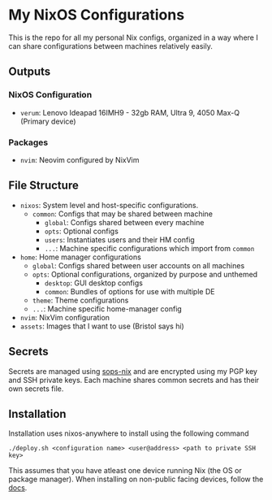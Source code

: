 # My NixOS Configurations

This is the repo for all my personal Nix configs, organized in a way where I can share configurations between machines relatively easily.

## Outputs

### NixOS Configuration

- `verum`: Lenovo Ideapad 16IMH9 - 32gb RAM, Ultra 9, 4050 Max-Q (Primary device)

### Packages

- `nvim`: Neovim configured by NixVim

## File Structure

- `nixos`: System level and host-specific configurations.
  - `common`: Configs that may be shared between machine
    - `global`: Configs shared between every machine
    - `opts`: Optional configs
    - `users`: Instantiates users and their HM config
    - `...`: Machine specific configurations which import from `common`
- `home`: Home manager configurations
  - `global`: Configs shared between user accounts on all machines
  - `opts`: Optional configurations, organized by purpose and unthemed
    - `desktop`: GUI desktop configs
    - `common`: Bundles of options for use with multiple DE
  - `theme`: Theme configurations
  - `...`: Machine specific home-manager config
- `nvim`: NixVim configuration
- `assets`: Images that I want to use (Bristol says hi)

## Secrets

Secrets are managed using [sops-nix](https://github.com/Mic92/sops-nix/.gita) and are encrypted using my PGP key and SSH private keys. Each machine shares common secrets and has their own secrets file.

## Installation

Installation uses nixos-anywhere to install using the following command

```
./deploy.sh <configuration name> <user@address> <path to private SSH key>
```

This assumes that you have atleast one device running Nix (the OS or package manager). When installing on non-public facing devices, follow the [docs](https://github.com/nix-community/nixos-anywhere/blob/main/docs/howtos/no-os.md).
